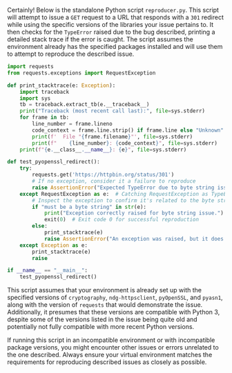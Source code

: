 Certainly! Below is the standalone Python script `reproducer.py`. This script will attempt to issue a `GET` request to a URL that responds with a `301` redirect while using the specific versions of the libraries your issue pertains to. It then checks for the `TypeError` raised due to the bug described, printing a detailed stack trace if the error is caught. The script assumes the environment already has the specified packages installed and will use them to attempt to reproduce the described issue.

```python
import requests
from requests.exceptions import RequestException

def print_stacktrace(e: Exception):
    import traceback
    import sys
    tb = traceback.extract_tb(e.__traceback__)
    print("Traceback (most recent call last):", file=sys.stderr)
    for frame in tb:
        line_number = frame.lineno
        code_context = frame.line.strip() if frame.line else "Unknown"
        print(f'  File "{frame.filename}"', file=sys.stderr)
        print(f"    {line_number}: {code_context}", file=sys.stderr)
    print(f"{e.__class__.__name__}: {e}", file=sys.stderr)

def test_pyopenssl_redirect():
    try:
        requests.get('https://httpbin.org/status/301')
        # If no exception, consider it a failure to reproduce
        raise AssertionError("Expected TypeError due to byte string issue, but no exception was raised.")
    except RequestException as e:  # Catching RequestException as TypeError from requests would be encapsulated
        # Inspect the exception to confirm it's related to the byte string issue
        if "must be a byte string" in str(e):
            print("Exception correctly raised for byte string issue.")
            exit(0)  # Exit code 0 for successful reproduction
        else:
            print_stacktrace(e)
            raise AssertionError("An exception was raised, but it does not seem to be related to the byte string issue.")
    except Exception as e:
        print_stacktrace(e)
        raise

if __name__ == "__main__":
    test_pyopenssl_redirect()
```

This script assumes that your environment is already set up with the specified versions of `cryptography`, `ndg-httpsclient`, `pyOpenSSL`, and `pyasn1`, along with the version of `requests` that would demonstrate the issue. Additionally, it presumes that these versions are compatible with Python 3, despite some of the versions listed in the issue being quite old and potentially not fully compatible with more recent Python versions.

If running this script in an incompatible environment or with incompatible package versions, you might encounter other issues or errors unrelated to the one described. Always ensure your virtual environment matches the requirements for reproducing described issues as closely as possible.